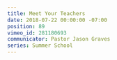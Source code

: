 ```yaml
---
title: Meet Your Teachers
date: 2018-07-22 00:00:00 -07:00
position: 89
vimeo_id: 281180693
communicator: Pastor Jason Graves
series: Summer School
---
```


